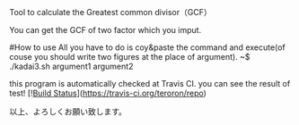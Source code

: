Tool to calculate the  Greatest common divisor（GCF）

You can get the GCF of two factor which you imput. 

#How to use
All you have to do is coy&paste the command  and execute(of couse you should write two figures at the place of argument). 
~$  ./kadai3.sh argument1 argument2



this program is automatically checked at Travis CI. you can see the result of test!
[\![Build Status](https://travis-ci.org/teroron/repo.svg?branch=master)](https://travis-ci.org/teroron/repo)






以上、よろしくお願い致します。
